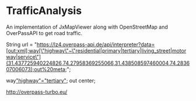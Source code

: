# TrafficAnalysis
An implementation of JxMapViewer along with OpenStreetMap and OverPassAPI to get road traffic.

String url = "https://lz4.overpass-api.de/api/interpreter?data=[out:xml];way[\"highway\"~\"residential|primary|tertiary|living_street|motorway|service\"](31.437725940224826,74.27958369255066,31.438508597460004,74.283607006073);out%20meta;";


way["highway"="tertiary"]({{bbox}});
out center;

http://overpass-turbo.eu/
